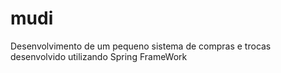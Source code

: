 # mudi
Desenvolvimento de um pequeno sistema de compras e trocas desenvolvido utilizando Spring FrameWork
